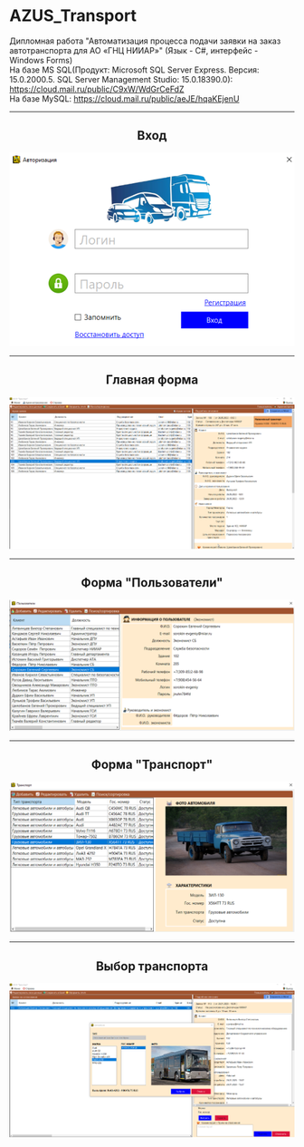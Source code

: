 # AZUS_Transport
Дипломная работа "Автоматизация процесса подачи заявки на заказ автотранспорта для AO «ГНЦ НИИАР»" (Язык - С#, интерфейс - Windows Forms)  
На базе MS SQL(Продукт: Microsoft SQL Server Express. Версия: 15.0.2000.5. SQL Server Management Studio: 15.0.18390.0): https://cloud.mail.ru/public/C9xW/WdGrCeFdZ  
На базе MySQL: https://cloud.mail.ru/public/aeJE/hqaKEjenU
<hr/>
<h2 align="center">Вход</h2>
<p align="center">
  <a href="https://github.com/kontr24/AZUS_Transport"><img src="https://github.com/kontr24/AZUS_Transport/blob/1f84d6df804ca986aebed12fe91bdbf335c6bdaa/ScreenshotsApplication/Exit.png"></img></a>
</p>
<hr/>
<h2 align="center">Главная форма</h2>
<p align="center">
  <a href="https://github.com/kontr24/AZUS_Transport"><img src="https://github.com/kontr24/AZUS_Transport/blob/6f83e66f6e08db8dab72aa3d2280940b34f0ccea/ScreenshotsApplication/MainForm.png"></img></a>
</p>
<hr/>
<h2 align="center">Форма "Пользователи"</h2>
<p align="center">
  <a href="https://github.com/kontr24/AZUS_Transport"><img src="https://github.com/kontr24/AZUS_Transport/blob/ec191c74f26d742f6cdf255dbc76584e8f905d29/ScreenshotsApplication/UsersForm.png"></img></a>
</p>
<hr/>
<h2 align="center">Форма "Транспорт"</h2>
<p align="center">
  <a href="https://github.com/kontr24/AZUS_Transport"><img src="https://github.com/kontr24/AZUS_Transport/blob/01586821c504e34d43bf6d26bf37d18198b56721/ScreenshotsApplication/CarsForm.png"></img></a>
</p>
<hr/>
<h2 align="center">Выбор транспорта</h2>
<p align="center">
  <a href="https://github.com/kontr24/AZUS_Transport"><img src="https://github.com/kontr24/AZUS_Transport/blob/12b23f4a3af929d6f5948fcc1dba561a58366a6d/ScreenshotsApplication/ChoiceCar.png"></img></a>
</p>

